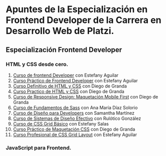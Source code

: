 # Apuntes de la Especialización en Frontend Developer de la Carrera en Desarrollo Web de Platzi.

## Especialización Frontend Developer

### HTML y CSS desde cero.
1. [Curso de frontend Developer](./01-Curso-de-Frontend-Developer) con Estefany Aguilar
2. [Curso Práctico de Frontend Developer](./02-Curso-Practico-de-Frontend-Developer) con Estefany Aguilar
3. [Curso Definitivo de HTML y CSS](./03-Curso-Definitivo-de-HTML-y-CSS) con Diego de Granda
4. [Curso Practico de HTML y CSS](./04-Curso-Practico-de-HTML-y-CSS) con Diego de Granda
5. [Curso de Responsive Design: Maquetación Mobile First](./05-Curso-Responsive-Design-Mobile-First) con Diego de Granda
6. [Curso de Fundamentos de Sass](./06-Curso-Fundamentos-de-SASS) con Ana María Díaz Solorio
7. [Curso de Diseño para Developers](./07-Curso-de-Diseño-para-Developers) con Samantha Martínez
8. [Curso de Sistemas de Diseño Efectivo](./08-Curso-de-Sistemas-Diseño-Efectivo) con Rulótico González
9. [Curso de CSS Grid Básico](./09-Curso-de-CSS-Grid-basico) con Estefany Salas
10. [Curso Práctico de Maquetación CSS](./10-Curso-Practico-de-Maquetacion-CSS) con Diego de Granda
11. [Curso Profesional de CSS Grid Layout](./11-Curso-Profesional-de-CSS-Grid-Layout) con Estefany Aguilar

### JavaScript para Frontend.
 
